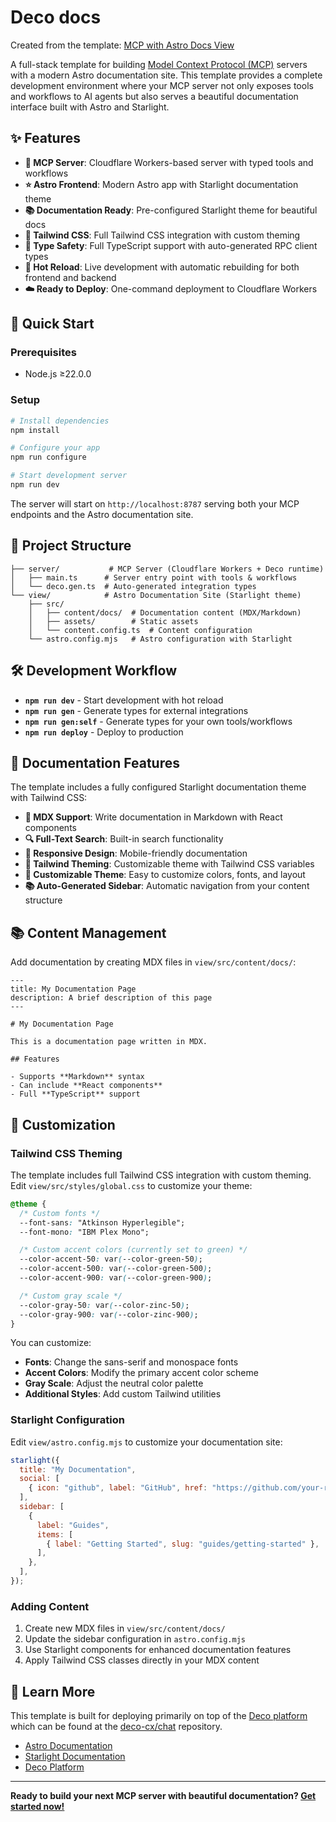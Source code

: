 # Deco docs
Created from the template:
[MCP with Astro Docs View](https://github.com/deco-cx/astro-docs-view)

A full-stack template for building
[Model Context Protocol (MCP)](https://spec.modelcontextprotocol.io/) servers
with a modern Astro documentation site. This template provides a complete
development environment where your MCP server not only exposes tools and
workflows to AI agents but also serves a beautiful documentation interface built
with Astro and Starlight.

## ✨ Features

- **🤖 MCP Server**: Cloudflare Workers-based server with typed tools and
  workflows
- **⭐ Astro Frontend**: Modern Astro app with Starlight documentation theme
- **📚 Documentation Ready**: Pre-configured Starlight theme for beautiful docs
- **🎨 Tailwind CSS**: Full Tailwind CSS integration with custom theming
- **🔧 Type Safety**: Full TypeScript support with auto-generated RPC client
  types
- **🚀 Hot Reload**: Live development with automatic rebuilding for both
  frontend and backend
- **☁️ Ready to Deploy**: One-command deployment to Cloudflare Workers

## 🚀 Quick Start

### Prerequisites

- Node.js ≥22.0.0

### Setup

```bash
# Install dependencies
npm install

# Configure your app
npm run configure

# Start development server
npm run dev
```

The server will start on `http://localhost:8787` serving both your MCP endpoints
and the Astro documentation site.

## 📁 Project Structure

```
├── server/           # MCP Server (Cloudflare Workers + Deco runtime)
│   ├── main.ts      # Server entry point with tools & workflows
│   └── deco.gen.ts  # Auto-generated integration types
└── view/            # Astro Documentation Site (Starlight theme)
    ├── src/
    │   ├── content/docs/  # Documentation content (MDX/Markdown)
    │   ├── assets/        # Static assets
    │   └── content.config.ts  # Content configuration
    └── astro.config.mjs   # Astro configuration with Starlight
```

## 🛠️ Development Workflow

- **`npm run dev`** - Start development with hot reload
- **`npm run gen`** - Generate types for external integrations
- **`npm run gen:self`** - Generate types for your own tools/workflows
- **`npm run deploy`** - Deploy to production

## 📖 Documentation Features

The template includes a fully configured Starlight documentation theme with
Tailwind CSS:

- **📝 MDX Support**: Write documentation in Markdown with React components
- **🔍 Full-Text Search**: Built-in search functionality
- **📱 Responsive Design**: Mobile-friendly documentation
- **🎨 Tailwind Theming**: Customizable theme with Tailwind CSS variables
- **🎨 Customizable Theme**: Easy to customize colors, fonts, and layout
- **📚 Auto-Generated Sidebar**: Automatic navigation from your content
  structure

## 📚 Content Management

Add documentation by creating MDX files in `view/src/content/docs/`:

```mdx
---
title: My Documentation Page
description: A brief description of this page
---

# My Documentation Page

This is a documentation page written in MDX.

## Features

- Supports **Markdown** syntax
- Can include **React components**
- Full **TypeScript** support
```

## 🎨 Customization

### Tailwind CSS Theming

The template includes full Tailwind CSS integration with custom theming. Edit
`view/src/styles/global.css` to customize your theme:

```css
@theme {
  /* Custom fonts */
  --font-sans: "Atkinson Hyperlegible";
  --font-mono: "IBM Plex Mono";

  /* Custom accent colors (currently set to green) */
  --color-accent-50: var(--color-green-50);
  --color-accent-500: var(--color-green-500);
  --color-accent-900: var(--color-green-900);

  /* Custom gray scale */
  --color-gray-50: var(--color-zinc-50);
  --color-gray-900: var(--color-zinc-900);
}
```

You can customize:

- **Fonts**: Change the sans-serif and monospace fonts
- **Accent Colors**: Modify the primary accent color scheme
- **Gray Scale**: Adjust the neutral color palette
- **Additional Styles**: Add custom Tailwind utilities

### Starlight Configuration

Edit `view/astro.config.mjs` to customize your documentation site:

```javascript
starlight({
  title: "My Documentation",
  social: [
    { icon: "github", label: "GitHub", href: "https://github.com/your-repo" },
  ],
  sidebar: [
    {
      label: "Guides",
      items: [
        { label: "Getting Started", slug: "guides/getting-started" },
      ],
    },
  ],
});
```

### Adding Content

1. Create new MDX files in `view/src/content/docs/`
2. Update the sidebar configuration in `astro.config.mjs`
3. Use Starlight components for enhanced documentation features
4. Apply Tailwind CSS classes directly in your MDX content

## 📖 Learn More

This template is built for deploying primarily on top of the
[Deco platform](https://deco.chat/about) which can be found at the
[deco-cx/chat](https://github.com/deco-cx/chat) repository.

- [Astro Documentation](https://docs.astro.build/)
- [Starlight Documentation](https://starlight.astro.build/)
- [Deco Platform](https://deco.chat/)

---

**Ready to build your next MCP server with beautiful documentation?
[Get started now!](https://deco.chat)**
